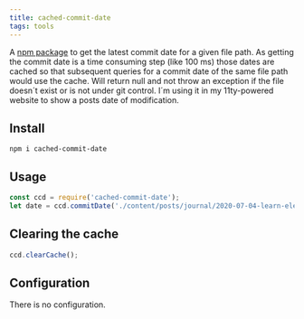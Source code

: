 ```yaml
---
title: cached-commit-date
tags: tools
---
```

A [npm package](https://www.npmjs.com/package/cached-commit-date) to get the latest commit date for a given file path. As getting the commit date is a time consuming step (like 100 ms) those dates are cached so that subsequent queries for a commit date of the same file path would use the cache. Will return null and not throw an exception if the file doesn´t exist or is not under git control. I´m using it in my 11ty-powered website to show a posts date of modification.

## Install

```shell
npm i cached-commit-date
```

## Usage

```js
const ccd = require('cached-commit-date');
let date = ccd.commitDate('./content/posts/journal/2020-07-04-learn-eleventy-from-scratch.md'); //sample file path
```

## Clearing the cache

```js
ccd.clearCache();
```

## Configuration

There is no configuration.
